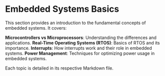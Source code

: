 # Embedded Systems Basics

This section provides an introduction to the fundamental concepts of embedded systems. It covers:

 **Microcontrollers vs Microprocessors**: Understanding the differences and applications.
 **Real-Time Operating Systems (RTOS)**: Basics of RTOS and its importance.
 **Interrupts**: How interrupts work and their role in embedded systems.
 **Power Management**: Techniques for optimizing power usage in embedded systems.

Each topic is detailed in its respective Markdown file.
